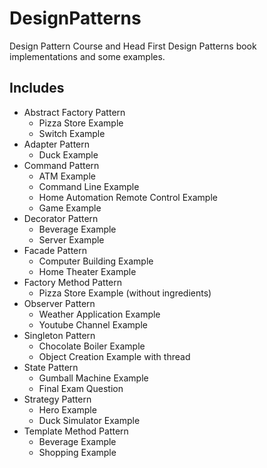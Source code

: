 # DesignPatterns
Design Pattern Course and Head First Design Patterns book implementations and some examples.

## Includes
  - Abstract Factory Pattern
    - Pizza Store Example
    - Switch Example
  - Adapter Pattern
    - Duck Example
  - Command Pattern
    - ATM Example
    - Command Line Example
    - Home Automation Remote Control Example
    - Game Example
  - Decorator Pattern
    - Beverage Example
    - Server Example
  - Facade Pattern
    - Computer Building Example
    - Home Theater Example
  - Factory Method Pattern
    - Pizza Store Example (without ingredients)
  - Observer Pattern
    - Weather Application Example
    - Youtube Channel Example
  - Singleton Pattern
    - Chocolate Boiler Example
    - Object Creation Example with thread
  - State Pattern
    - Gumball Machine Example
    - Final Exam Question
  - Strategy Pattern
    - Hero Example
    - Duck Simulator Example
  - Template Method Pattern
    - Beverage Example
    - Shopping Example
